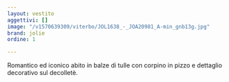```yaml
---
layout: vestito
aggettivi: []
image: "/v1570639309/viterbo/JOL1638_-_JOA20981_A-min_gnb13g.jpg"
brand: jolie
ordine: 1

---
```

Romantico ed iconico abito in balze di tulle con corpino in pizzo e dettaglio decorativo sul decolletè.